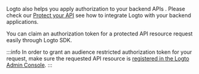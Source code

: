 Logto also helps you apply authorization to your backend APIs . Please check our [Protect your API](../../protect-your-api/README.mdx) see how to integrate Logto with your backend applications.

You can claim an authorization token for a protected API resource request easily through Logto SDK.

:::info
In order to grant an audience restricted authorization token for your request, make sure the requested API resource is [registered in the Logto Admin Console](../../protect-your-api//README.mdx#register-the-api-resources-through-logto-admin-console).
:::
